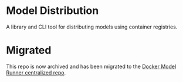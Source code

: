 # Model Distribution

A library and CLI tool for distributing models using container registries.

# Migrated

This repo is now archived and has been migrated to the [Docker Model Runner centralized repo](https://github.com/docker/model-runner).

